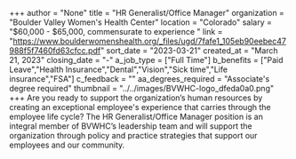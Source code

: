 +++
author = "None"
title = "HR Generalist/Office Manager"
organization = "Boulder Valley Women's Health Center"
location = "Colorado"
salary = "$60,000 - $65,000, commensurate to experience	"
link = "https://www.boulderwomenshealth.org/_files/ugd/7fafe1_105eb90eebec47988f5f7460fd63cfcc.pdf"
sort_date = "2023-03-21"
created_at = "March 21, 2023"
closing_date = "-"
a_job_type = ["Full Time"]
b_benefits = ["Paid Leave","Health Insurance","Dental","Vision","Sick time","Life insurance","FSA"]
c_feedback = ""
aa_degrees_required = "Associate's degree required"
thumbnail = "../../images/BVWHC-logo_dfeda0a0.png"
+++
Are you ready to support the organization’s human resources by creating an exceptional employee's experience that carries through the employee life cycle? The HR Generalist/Office Manager position is an integral member of BVWHC’s leadership team and will support the organization through policy and practice strategies that support our employees and our community. 